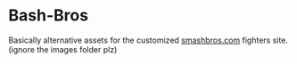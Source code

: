# Bash-Bros
Basically alternative assets for the customized [smashbros.com](https://www.smashbros.com/en_US/fighter/index.html) fighters site.
(ignore the images folder plz)
